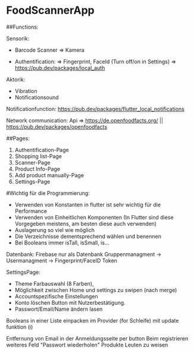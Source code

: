 # FoodScannerApp

##Functions:

Sensorik:
- Barcode Scanner => Kamera

- Authentification:
  => Fingerprint, FaceId (Turn off/on in Settings) => https://pub.dev/packages/local_auth

Aktorik:
- Vibration
- Notificationsound

Notificationfunction:
https://pub.dev/packages/flutter_local_notifications

Network communication:
Api => https://de.openfoodfacts.org/ || https://pub.dev/packages/openfoodfacts

##Pages:
1) Authentification-Page
2) Shopping list-Page
3) Scanner-Page
4) Product Info-Page
5) Add product manually-Page
6) Settings-Page

#Wichtig für die Programmierung:
- Verwenden von Konstanten in flutter ist sehr wichtig für die Performance
- Verwenden von Einheitlichen Komponenten (In Flutter sind diese Vorgegeben meistens, am besten diese auch verwenden)
- Auslagerung so viel wie möglich
- Die Verzeichnisse dementsprechend wählen und benennen
- Bei Booleans immer isTall, isSmall, is...

Datenbank: Firebase nur als Datenbank
Gruppenmanagment -> Usermanagment -> Fingerprint/FaceID Token


SettingsPage:
- Theme Farbauswahl (8 Farben),
- Möglichkeit zwischen Home und settings zu swipen (nach merge)
- Accountspezifische Einstellungen
 - Konto löschen Button mit Nutzerbestätigung.
 - Passwort/Email/Name ändern lasen

Booleans in einer Liste einpacken im Provider (for Schleife) mit update funktion (i)

Entfernung von Email in der Anmeldungsseite per button
Beim registrieren weiteres Feld "Passwort wiederholen"
Produkte Leuten zu weisen